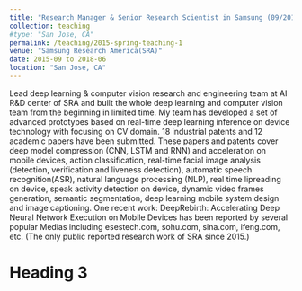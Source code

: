 ```yaml
---
title: "Research Manager & Senior Research Scientist in Samsung (09/2015-06/2018)"
collection: teaching
#type: "San Jose, CA"
permalink: /teaching/2015-spring-teaching-1
venue: "Samsung Research America(SRA)"
date: 2015-09 to 2018-06
location: "San Jose, CA"
---
```


Lead deep learning & computer vision research and engineering team at AI R&D center of SRA and built the whole deep learning and computer vision team from the beginning in limited time. My team has developed a set of advanced prototypes based on real-time deep learning inference on device technology with focusing on CV domain. 18 industrial patents and 12 academic papers have been submitted. These papers and patents cover deep model compression (CNN, LSTM and RNN) and acceleration on mobile devices, action classification, real-time facial image analysis (detection, verification and liveness detection), automatic speech recognition(ASR), natural language processing (NLP), real time lipreading on device, speak activity detection on device, dynamic video frames generation, semantic segmentation, deep learning mobile system design and image captioning.
One recent work: DeepRebirth: Accelerating Deep Neural Network Execution on Mobile Devices has been reported by several popular Medias including esestech.com, sohu.com, sina.com, ifeng.com, etc. (The only public reported research work of SRA since 2015.)

Heading 3
======
